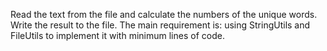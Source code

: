 Read the text from the file and calculate the numbers of the unique words. Write the result to the file.
The main requirement is: using StringUtils and FileUtils to implement it with minimum lines of code. 
